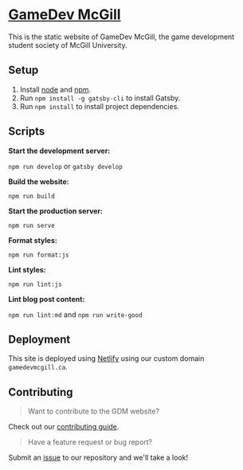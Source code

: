 # [GameDev McGill](https://gamedevmcgill.ca)

This is the static website of GameDev McGill, the game development student society of McGill University.

## Setup

1. Install [node](https://nodejs.org/en/) and [npm](https://www.npmjs.com/get-npm).
2. Run `npm install -g gatsby-cli` to install Gatsby.
3. Run `npm install` to install project dependencies.

## Scripts

**Start the development server:**

`npm run develop` or `gatsby develop`

**Build the website:**

`npm run build`

**Start the production server:**

`npm run serve`

**Format styles:**

`npm run format:js`

**Lint styles:**

`npm run lint:js`

**Lint blog post content:**

`npm run lint:md` and `npm run write-good`

## Deployment

This site is deployed using [Netlify](https://netlify.com) using our custom domain `gamedevmcgill.ca`.

## Contributing

> Want to contribute to the GDM website?

Check out our [contributing guide](https://github.com/gamedevmcgill/gamedevmcgill.ca/blob/master/docs/CONTRIBUTING.md).

> Have a feature request or bug report?

Submit an [issue](https://github.com/gamedevmcgill/gamedevmcgill.ca/issues) to our repository and we'll take a look!
